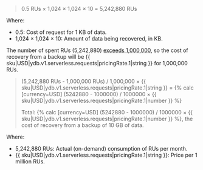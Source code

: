 > 0.5 RUs × 1,024 × 1,024 × 10 = 5,242,880 RUs

Where:

* 0.5: Cost of request for 1 KB of data.
* 1,024 × 1,024 × 10: Amount of data being recovered, in KB.

The number of spent RUs (5,242,880) [exceeds 1,000,000](#prices), so the cost of recovery from a backup will be {{ sku|USD|ydb.v1.serverless.requests|pricingRate.1|string }} for 1,000,000 RUs.

> (5,242,880 RUs - 1,000,000 RUs) / 1,000,000 × {{ sku|USD|ydb.v1.serverless.requests|pricingRate.1|string }} = {% calc [currency=USD] (5242880 - 1000000) / 1000000 × {{ sku|USD|ydb.v1.serverless.requests|pricingRate.1|number }} %}
>
> Total: {% calc [currency=USD] (5242880 - 1000000) / 1000000 × {{ sku|USD|ydb.v1.serverless.requests|pricingRate.1|number }} %}, the cost of recovery from a backup of 10 GB of data.

Where:

* 5,242,880 RUs: Actual (on-demand) consumption of RUs per month.
* {{ sku|USD|ydb.v1.serverless.requests|pricingRate.1|string }}: Price per 1 million RUs.